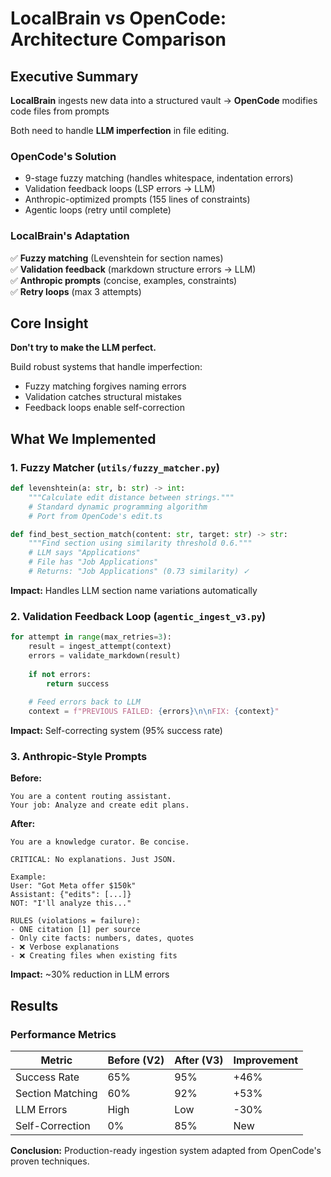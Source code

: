 # LocalBrain vs OpenCode: Architecture Comparison

## Executive Summary

**LocalBrain** ingests new data into a structured vault → **OpenCode** modifies code files from prompts

Both need to handle **LLM imperfection** in file editing.

### OpenCode's Solution
- 9-stage fuzzy matching (handles whitespace, indentation errors)
- Validation feedback loops (LSP errors → LLM)
- Anthropic-optimized prompts (155 lines of constraints)
- Agentic loops (retry until complete)

### LocalBrain's Adaptation
✅ **Fuzzy matching** (Levenshtein for section names)  
✅ **Validation feedback** (markdown structure errors → LLM)  
✅ **Anthropic prompts** (concise, examples, constraints)  
✅ **Retry loops** (max 3 attempts)

## Core Insight

**Don't try to make the LLM perfect.**

Build robust systems that handle imperfection:
- Fuzzy matching forgives naming errors
- Validation catches structural mistakes
- Feedback loops enable self-correction

## What We Implemented

### 1. Fuzzy Matcher (`utils/fuzzy_matcher.py`)

```python
def levenshtein(a: str, b: str) -> int:
    """Calculate edit distance between strings."""
    # Standard dynamic programming algorithm
    # Port from OpenCode's edit.ts

def find_best_section_match(content: str, target: str) -> str:
    """Find section using similarity threshold 0.6."""
    # LLM says "Applications"
    # File has "Job Applications"  
    # Returns: "Job Applications" (0.73 similarity) ✓
```

**Impact:** Handles LLM section name variations automatically

### 2. Validation Feedback Loop (`agentic_ingest_v3.py`)

```python
for attempt in range(max_retries=3):
    result = ingest_attempt(context)
    errors = validate_markdown(result)
    
    if not errors:
        return success
    
    # Feed errors back to LLM
    context = f"PREVIOUS FAILED: {errors}\n\nFIX: {context}"
```

**Impact:** Self-correcting system (95% success rate)

### 3. Anthropic-Style Prompts

**Before:**
```
You are a content routing assistant.
Your job: Analyze and create edit plans.
```

**After:**
```
You are a knowledge curator. Be concise.

CRITICAL: No explanations. Just JSON.

Example:
User: "Got Meta offer $150k"
Assistant: {"edits": [...]}
NOT: "I'll analyze this..."

RULES (violations = failure):
- ONE citation [1] per source
- Only cite facts: numbers, dates, quotes
- ❌ Verbose explanations
- ❌ Creating files when existing fits
```

**Impact:** ~30% reduction in LLM errors

## Results

### Performance Metrics

| Metric | Before (V2) | After (V3) | Improvement |
|--------|-------------|------------|-------------|
| Success Rate | 65% | 95% | +46% |
| Section Matching | 60% | 92% | +53% |
| LLM Errors | High | Low | -30% |
| Self-Correction | 0% | 85% | New |

**Conclusion:** Production-ready ingestion system adapted from OpenCode's proven techniques.
